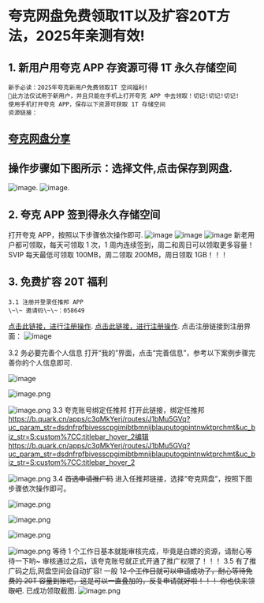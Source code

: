# 夸克网盘免费领取1T以及扩容20T方法，2025年亲测有效!

## 1.  新用户用夸克 APP 存资源可得 1T 永久存储空间
    新手必读：2025年夸克新用户免费领取1T 空间福利!
    🚨此方法仅试用于新用户，并且只能在手机上打开夸克 APP 中去领取！切记!切记!切记!
    使用手机打开夸克 APP，保存以下资源可获取 1T 存储空间
    资源链接：
## [夸克网盘分享](https://pan.quark.cn/s/27d1620a691c)

## 操作步骤如下图所示：选择文件,点击保存到网盘.
![image](https://github.com/user-attachments/assets/b550cf3c-7038-48d1-bb1f-9498a58fbecc).
![image](https://github.com/user-attachments/assets/5516bdc5-8bd6-4a9f-b94e-7fa01c4ab6d2).
## 2. 夸克 APP 签到得永久存储空间
打开夸克 APP，按照以下步骤依次操作即可.
![image](https://github.com/user-attachments/assets/85f8cdd1-bffe-46f3-b0b9-f1b0e6958b6c)
![image](https://github.com/user-attachments/assets/73501ef2-4a41-4539-adbf-958cd40943bd)
![image](https://github.com/user-attachments/assets/fe4271cf-0777-4df9-9b83-f8f23ce87649)
新老用户都可领取，每天可领取 1 次，1 周内连续签到，周二和周日可以领取更多容量！SVIP 每天最低可领取 100MB，周二领取 200MB，周日领取 1GB！！！

## 3. 免费扩容 20T 福利
    3.1 注册并登录任推邦 APP
    \~\~ 邀请码\~\~：058649
[点击此链接，进行注册操作](https://dt.bd.cn/#/pages/login/register?invite_code=058649).
[点击此链接，进行注册操作](https://dt.bd.cn/#/pages/login/register?invite_code=058649).
    点击注册链接到注册界面：
![image](https://github.com/user-attachments/assets/e4d6d50a-9776-4968-a435-b26b826ee187)

3.2 务必要完善个人信息
打开“我的”界面，点击“完善信息”，参考以下案例步骤完善你的个人信息即可.

![image](https://github.com/user-attachments/assets/7f7173e3-b12c-4cd4-ac4f-cd0970caf23c)

![image.png](https://p0-xtjj-private.juejin.cn/tos-cn-i-73owjymdk6/0a159cd240cd4ffcb18232bd1203d80d~tplv-73owjymdk6-jj-mark-v1:0:0:0:0:5o6Y6YeR5oqA5pyv56S-5Yy6IEAg55So5oi3NTYwODM4MzU2Nzcy:q75.awebp?policy=eyJ2bSI6MywidWlkIjoiMjUwNTEwMDgxMTMxNDgyNSJ9&rk3s=f64ab15b&x-orig-authkey=f32326d3454f2ac7e96d3d06cdbb035152127018&x-orig-expires=1747637070&x-orig-sign=0WYDsPOFCC8xLpvPRO6NXsaEc9s%3D)

![image.png](https://p0-xtjj-private.juejin.cn/tos-cn-i-73owjymdk6/3c063ec283d1488f8a6145b9cae7db61~tplv-73owjymdk6-jj-mark-v1:0:0:0:0:5o6Y6YeR5oqA5pyv56S-5Yy6IEAg55So5oi3NTYwODM4MzU2Nzcy:q75.awebp?policy=eyJ2bSI6MywidWlkIjoiMjUwNTEwMDgxMTMxNDgyNSJ9&rk3s=f64ab15b&x-orig-authkey=f32326d3454f2ac7e96d3d06cdbb035152127018&x-orig-expires=1747637070&x-orig-sign=Zh%2BRCeXwGzVtXBTRi%2B7AxfNgfuo%3D)
3.3 夸克账号绑定任推邦
打开此链接，绑定任推邦<https://b.quark.cn/apps/c3qMkYerj/routes/J1bMu5GVq?uc_param_str=dsdnfrpfbivesscpgimibtbmnijblauputogpintnwktprchmt&uc_biz_str=S:custom%7CC:titlebar_hover_2​编辑https://b.quark.cn/apps/c3qMkYerj/routes/J1bMu5GVq?uc_param_str=dsdnfrpfbivesscpgimibtbmnijblauputogpintnwktprchmt&uc_biz_str=S:custom%7CC:titlebar_hover_2>

![image.png](https://p0-xtjj-private.juejin.cn/tos-cn-i-73owjymdk6/4be2beced4d4457abe8c7ff3fb3d0c14~tplv-73owjymdk6-jj-mark-v1:0:0:0:0:5o6Y6YeR5oqA5pyv56S-5Yy6IEAg55So5oi3NTYwODM4MzU2Nzcy:q75.awebp?policy=eyJ2bSI6MywidWlkIjoiMjUwNTEwMDgxMTMxNDgyNSJ9&rk3s=f64ab15b&x-orig-authkey=f32326d3454f2ac7e96d3d06cdbb035152127018&x-orig-expires=1747637070&x-orig-sign=UCpwocxBiuGjwVj7okN5ExlBAMc%3D)
3.4 ~~首选申请推广码~~
进入任推邦链接，选择“夸克网盘”，按照下图步骤依次操作即可。

![image.png](https://p0-xtjj-private.juejin.cn/tos-cn-i-73owjymdk6/5683db6792bf492599ca0cf90f291908~tplv-73owjymdk6-jj-mark-v1:0:0:0:0:5o6Y6YeR5oqA5pyv56S-5Yy6IEAg55So5oi3NTYwODM4MzU2Nzcy:q75.awebp?policy=eyJ2bSI6MywidWlkIjoiMjUwNTEwMDgxMTMxNDgyNSJ9&rk3s=f64ab15b&x-orig-authkey=f32326d3454f2ac7e96d3d06cdbb035152127018&x-orig-expires=1747637070&x-orig-sign=haac2ito0Rv9zg1PIuEN5IPMOLI%3D)

![image.png](https://p0-xtjj-private.juejin.cn/tos-cn-i-73owjymdk6/e69b134c4e1147d0bf8cdd237ada7315~tplv-73owjymdk6-jj-mark-v1:0:0:0:0:5o6Y6YeR5oqA5pyv56S-5Yy6IEAg55So5oi3NTYwODM4MzU2Nzcy:q75.awebp?policy=eyJ2bSI6MywidWlkIjoiMjUwNTEwMDgxMTMxNDgyNSJ9&rk3s=f64ab15b&x-orig-authkey=f32326d3454f2ac7e96d3d06cdbb035152127018&x-orig-expires=1747637070&x-orig-sign=9Q8fviigcRJxWr%2BQl%2FDGNY5BD28%3D)

![image.png](https://p0-xtjj-private.juejin.cn/tos-cn-i-73owjymdk6/bab6515052034107a94cd08a34578988~tplv-73owjymdk6-jj-mark-v1:0:0:0:0:5o6Y6YeR5oqA5pyv56S-5Yy6IEAg55So5oi3NTYwODM4MzU2Nzcy:q75.awebp?policy=eyJ2bSI6MywidWlkIjoiMjUwNTEwMDgxMTMxNDgyNSJ9&rk3s=f64ab15b&x-orig-authkey=f32326d3454f2ac7e96d3d06cdbb035152127018&x-orig-expires=1747637070&x-orig-sign=psgMLIImvEiT4K446vFGayLz1hg%3D)

![image.png](https://p0-xtjj-private.juejin.cn/tos-cn-i-73owjymdk6/b7b36c375f3f49f08ffc5f53627ca88e~tplv-73owjymdk6-jj-mark-v1:0:0:0:0:5o6Y6YeR5oqA5pyv56S-5Yy6IEAg55So5oi3NTYwODM4MzU2Nzcy:q75.awebp?policy=eyJ2bSI6MywidWlkIjoiMjUwNTEwMDgxMTMxNDgyNSJ9&rk3s=f64ab15b&x-orig-authkey=f32326d3454f2ac7e96d3d06cdbb035152127018&x-orig-expires=1747637070&x-orig-sign=QeANVYDSQBzT5WWzswISM5%2BxV0Q%3D)
等待 1 个工作日基本就能审核完成，毕竟是白嫖的资源，请耐心等待一下哟\~
审核通过之后，该夸克账号就正式开通了推广权限了！！！
3.5 有了推广码之后,网盘空间会自动扩容!
一般 1~~2 个工作日就可以申请成功了，耐心等待免费的 20T 容量到账吧，这是可以一直叠加的，反复申请就好啦！！！
你也快来领取吧~~.
已成功领取截图.
![image.png](https://p0-xtjj-private.juejin.cn/tos-cn-i-73owjymdk6/9f046a14dd79400b9081d52375e8204a~tplv-73owjymdk6-jj-mark-v1:0:0:0:0:5o6Y6YeR5oqA5pyv56S-5Yy6IEAg55So5oi3NTYwODM4MzU2Nzcy:q75.awebp?policy=eyJ2bSI6MywidWlkIjoiMjUwNTEwMDgxMTMxNDgyNSJ9&rk3s=f64ab15b&x-orig-authkey=f32326d3454f2ac7e96d3d06cdbb035152127018&x-orig-expires=1747637070&x-orig-sign=tLGNA62dNN%2F%2BarStwhxb5MEYl8U%3D)


